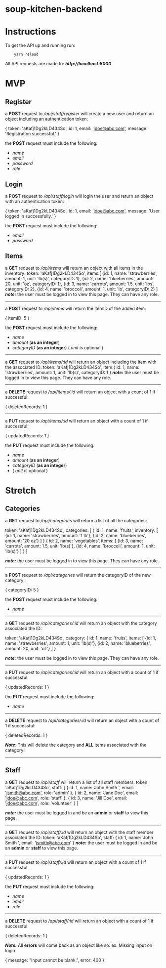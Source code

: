 # soup-kitchen-backend

# Instructions

To get the API up and running run:

```console
    yarn reload
```

All API requests are made to: ***http://localhost:8000***

# MVP

## Register

a **POST** request to */api/staff/register* will create a new user and return an object including an authentication token:

{
    token: 'aKafj1Dg2kLD434So',
    id: 1,
    email: 'jdoe@abc.com',
    message: 'Registration successful.'
}

the **POST** request must include the following:

- *name*
- *email*
- *password*
- *role*


## Login

a **POST** request to */api/staff/login* will login the user and return an object with an authentication token:

{
    token: 'aKafj1Dg2kLD434So',
    id: 1,
    email: 'jdoe@abc.com',
    message: 'User logged in successfully.'
}

the **POST** request must include the following:

- *email*
- *password*


## Items

a **GET** request to */api/items* will return an object with all items in the inventory:
token: 'aKafj1Dg2kLD434So',
items:[
    {id: 1, name: 'strawberries', amount: 1, unit: 'lb(s)', categoryID: 1},
    {id: 2, name: 'blueberries', amount: 20, unit: 'oz', categoryID: 1},
    {id: 3, name: 'carrots', amount: 1.5, unit: 'lbs', categoryID: 2},
    {id: 4, name: 'broccoli', amount: 1, unit: 'lb', categoryID: 2}
]
***note:*** the user must be logged in to view this page. They can have any role.

----------------------------------------------------
a **POST** request to */api/items* will return the itemID of the added item:

{
    itemID: 5
}

the **POST** request must include the following:

- *name*
- *amount* (**as an integer**)
- *categoryID* (**as an integer**)
( *unit* is optional )



----------------------------------------------------
a **GET** request to */api/items/:id* will return an object including the item with the associated ID:
token: 'aKafj1Dg2kLD434So',
item:{
    id: 1,
    name: 'strawberries',
    amount: 1, 
    unit: 'lb(s)',
    categoryID: 1
}
***note:*** the user must be logged in to view this page. They can have any role.

----------------------------------------------------
a **DELETE** request to */api/items/:id* will return an object with a count of 1 if successful:

{
    deletedRecords: 1
}

----------------------------------------------------
a **PUT** request to */api/items/:id* will return an object with a count of 1 if successful:

{
    updatedRecords: 1
}

the **PUT** request must include the following:

- *name*
- *amount* (**as an integer**)
- *categoryID* (**as an integer**)
- ( *unit* is optional )



# Stretch

## Categories

a **GET** request to */api/categories* will return a list of all the categories:

token: 'aKafj1Dg2kLD434So',
categories: [
    {
        id: 1,
        name: 'fruits',
        inventory: [
        {id: 1, name: 'strawberries', amount: '1 lb'},
        {id: 2, name: 'blueberries', amount: '20 oz'}
        ]
    }
    {
        id: 2,
        name: 'vegetables',
        items: [
        {id: 3, name: 'carrots', amount: 1.5, unit: 'lb(s)'},
        {id: 4, name: 'broccoli', amount: 1, unit: 'lb(s)'}
        ]
    }
]

***note:*** the user must be logged in to view this page. They can have any role.

----------------------------------------------------
a **POST** request to */api/categories* will return the categoryID of the new category:

{
    categoryID: 5
}

the **POST** request must include the following:
- *name*

------------------------------------------------------
a **GET** request to */api/categories/:id* will return an object with the category associated the ID:

token: 'aKafj1Dg2kLD434So',
category: {
    id: 1,
    name: 'fruits',
    items: [
    {id: 1, name: 'strawberries', amount: 1, unit: 'lb(s)'},
    {id: 2, name: 'blueberries', amount: 20, unit: 'oz'}
    ]
}

***note:*** the user must be logged in to view this page. They can have any role.

------------------------------------------------------
a **PUT** request to */api/categories/:id* will return an object with a count of 1 if successful:

{
    updatedRecords: 1
}

the **PUT** request must include the following:
- *name*

------------------------------------------------------
a **DELETE** request to */api/categories/:id* will return an object with a count of 1 if successful:

{
    deletedRecords: 1
}

***Note***: This will delete the category and **ALL** items associated with the category!

-------------------------------------------------------
## Staff

a **GET** request to */api/staff* will return a list of all staff members:
token: 'aKafj1Dg2kLD434So',
staff: [
    {
        id: 1,
        name: 'John Smith ',
        email: 'jsmith@abc.com',
        role: 'admin'
    },
    {
        id: 2,
        name: 'Jane Doe',
        email: 'jdoe@abc.com',
        role: 'staff'
    },
    {
        id: 3,
        name: 'Jill Doe',
        email: 'jdoe@abc.com',
        role: 'volunteer'
    }
]

***note:*** the user must be logged in and be an **admin** or **staff** to view this page.

----------------------------------------------------
a **GET** request to */api/staff/:id* will return an object with the staff member associated the ID:
token: 'aKafj1Dg2kLD434So',
staff: {
    id: 1,
    name: 'John Smith ',
    email: 'jsmith@abc.com'
}
***note:*** the user must be logged in and be an **admin** or **staff** to view this page.

------------------------------------------------------
a **PUT** request to */api/staff/:id* will return an object with a count of 1 if successful:

{
    updatedRecords: 1
}

the **PUT** request must include the following:
- *name*
- *email*
- *role*

------------------------------------------------------
a **DELETE** request to */api/staff/:id* will return an object with a count of 1 if successful:

{
    deletedRecords: 1
}

***Note:*** All **errors** will come back as an object like so: 
ex. Missing input on login

{
    message: "Input cannot be blank.",
    error: 400
}
